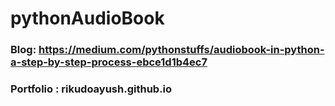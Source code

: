 # pythonAudioBook


### Blog: https://medium.com/pythonstuffs/audiobook-in-python-a-step-by-step-process-ebce1d1b4ec7

### Portfolio : rikudoayush.github.io
